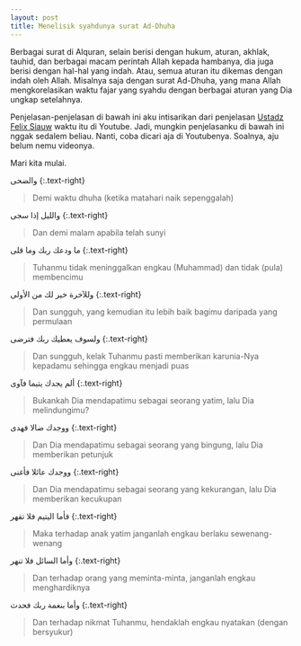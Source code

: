 ```yaml
---
layout: post
title: Menelisik syahdunya surat Ad-Dhuha
--- 
```


Berbagai surat di Alquran, selain berisi dengan hukum, aturan, akhlak, tauhid, dan berbagai macam perintah Allah kepada hambanya, dia juga berisi dengan hal-hal yang indah. Atau, semua aturan itu dikemas dengan indah oleh Allah. Misalnya saja dengan surat Ad-Dhuha, yang mana Allah mengkorelasikan waktu fajar yang syahdu dengan berbagai aturan yang Dia ungkap setelahnya.

Penjelasan-penjelasan di bawah ini aku intisarikan dari penjelasan [Ustadz Felix Siauw](https://www.youtube.com/c/FelixSiauw1453) waktu itu di Youtube. Jadi, mungkin penjelasanku di bawah ini nggak sedalem beliau. Nanti, coba dicari aja di Youtubenya. Soalnya, aju belum nemu videonya.

Mari kita mulai.

والضحى
{:.text-right}

> Demi waktu dhuha (ketika matahari naik sepenggalah)

والليل إذا سجى
{:.text-right}

> Dan demi malam apabila telah sunyi

ما ودعك ربك وما قلى
{:.text-right}

> Tuhanmu tidak meninggalkan engkau (Muhammad) dan tidak (pula) membencimu

وللآخرة خير لك من الأولى
{:.text-right}

> Dan sungguh, yang kemudian itu lebih baik bagimu daripada yang permulaan

ولسوف يعطيك ربك فترضى
{:.text-right}

> Dan sungguh, kelak Tuhanmu pasti memberikan karunia-Nya kepadamu sehingga engkau menjadi puas

ألم يجدك يتيما فآوى
{:.text-right}

> Bukankah Dia mendapatimu sebagai seorang yatim, lalu Dia melindungimu?

ووجدك ضالا فهدى
{:.text-right}

> Dan Dia mendapatimu sebagai seorang yang bingung, lalu Dia memberikan petunjuk

ووجدك عائلا فأغنى
{:.text-right}

> Dan Dia mendapatimu sebagai seorang yang kekurangan, lalu Dia memberikan kecukupan

فأما اليتيم فلا تقهر
{:.text-right}

> Maka terhadap anak yatim janganlah engkau berlaku sewenang-wenang

وأما السائل فلا تنهر
{:.text-right}

> Dan terhadap orang yang meminta-minta, janganlah engkau menghardiknya

وأما بنعمة ربك فحدث
{:.text-right}

> Dan terhadap nikmat Tuhanmu, hendaklah engkau nyatakan (dengan bersyukur)